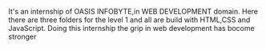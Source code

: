 It's an internship of OASIS INFOBYTE,in WEB DEVELOPMENT domain. 
Here there are three folders for the level 1 and all are build with HTML,CSS and JavaScript.
Doing this internship the grip in web development has bocome stronger
